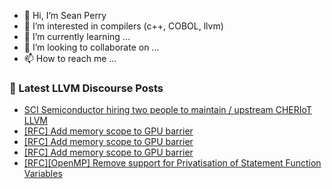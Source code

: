 - 👋 Hi, I’m Sean Perry
- 👀 I’m interested in compilers (c++, COBOL, llvm)
- 🌱 I’m currently learning ...
- 💞️ I’m looking to collaborate on ...
- 📫 How to reach me ...

<!---
s66perry/s66perry is a ✨ special ✨ repository because its `README.md` (this file) appears on your GitHub profile.
You can click the Preview link to take a look at your changes.
--->
### 📕 Latest LLVM Discourse Posts

<!-- DISCOURSE-LLVM:START -->
- [SCI Semiconductor hiring two people to maintain / upstream CHERIoT LLVM](https://discourse.llvm.org/t/sci-semiconductor-hiring-two-people-to-maintain-upstream-cheriot-llvm/82336#post_1)
- [[RFC] Add memory scope to GPU barrier](https://discourse.llvm.org/t/rfc-add-memory-scope-to-gpu-barrier/81021#post_11)
- [[RFC] Add memory scope to GPU barrier](https://discourse.llvm.org/t/rfc-add-memory-scope-to-gpu-barrier/81021#post_10)
- [[RFC] Add memory scope to GPU barrier](https://discourse.llvm.org/t/rfc-add-memory-scope-to-gpu-barrier/81021#post_9)
- [[RFC][OpenMP] Remove support for Privatisation of Statement Function Variables](https://discourse.llvm.org/t/rfc-openmp-remove-support-for-privatisation-of-statement-function-variables/81138#post_15)
<!-- DISCOURSE-LLVM:END -->
